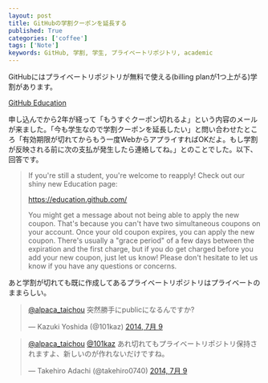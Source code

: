```yaml
---
layout: post
title: GitHubの学割クーポンを延長する
published: True
categories: ['coffee']
tags: ['Note']
keywords: GitHub, 学割, 学生, プライベートリポジトリ, academic
---
```


GitHubにはプライベートリポジトリが無料で使える(billing planが1つ上がる)学割があります。

[GitHub Education](https://education.github.com/)

申し込んでから2年が経って「もうすぐクーポン切れるよ」という内容のメールが来ました。「今も学生なので学割クーポンを延長したい」と問い合わせたところ「有効期限が切れてからもう一度WebからアプライすればOKだよ。もし学割が反映される前に次の支払が発生したら連絡してね。」とのことでした。以下、回答です。

> If you're still a student, you're welcome to reapply! Check out our shiny new Education page:
>
> https://education.github.com/
>
> You might get a message about not being able to apply the new coupon. That's because you can't have two simultaneous coupons on your account. Once your old coupon expires, you can apply the new coupon. There's usually a "grace period" of a few days between the expiration and the first charge, but if you do get charged before you add your new coupon, just let us know! Please don't hesitate to let us know if you have any questions or concerns.

あと学割が切れても既に作成してあるプライベートリポジトリはプライベートのままらしい。

<blockquote class="twitter-tweet" lang="ja"><p><a href="https://twitter.com/alpaca_taichou">@alpaca_taichou</a> 突然勝手にpublicになるんですか?</p>&mdash; Kazuki Yoshida (@101kaz) <a href="https://twitter.com/101kaz/statuses/486756076776214528">2014, 7月 9</a></blockquote>
<script async src="//platform.twitter.com/widgets.js" charset="utf-8"></script>

<blockquote class="twitter-tweet" lang="ja"><p><a href="https://twitter.com/alpaca_taichou">@alpaca_taichou</a> <a href="https://twitter.com/101kaz">@101kaz</a> あれ切れてもプライベートリポジトリ保持されますよ、新しいのが作れないだけですね。</p>&mdash; Takehiro Adachi (@takehiro0740) <a href="https://twitter.com/takehiro0740/statuses/486901860544946176">2014, 7月 9</a></blockquote>
<script async src="//platform.twitter.com/widgets.js" charset="utf-8"></script>
